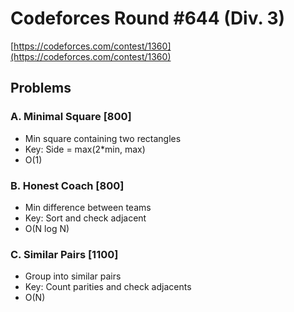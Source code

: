 # Codeforces Round #644 (Div. 3)
[https://codeforces.com/contest/1360](https://codeforces.com/contest/1360)

## Problems

### A. Minimal Square [800]
- Min square containing two rectangles
- Key: Side = max(2*min, max)
- O(1)

### B. Honest Coach [800]
- Min difference between teams
- Key: Sort and check adjacent
- O(N log N)

### C. Similar Pairs [1100]
- Group into similar pairs
- Key: Count parities and check adjacents
- O(N)
